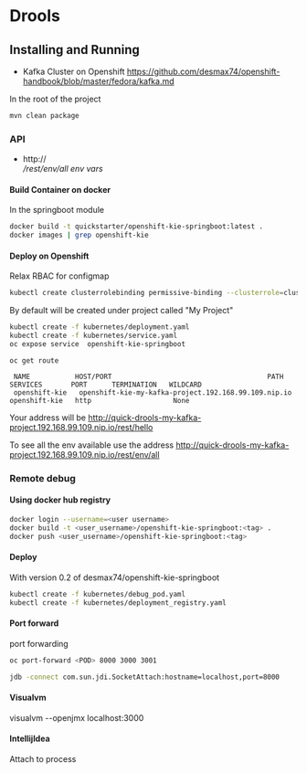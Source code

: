 # Drools 

## Installing and Running
- Kafka Cluster on Openshift
https://github.com/desmax74/openshift-handbook/blob/master/fedora/kafka.md

In the root of the project
```sh
mvn clean package
```
### API

- http://<address>/rest/env/all  env vars

#### Build Container on docker
In the springboot module
```sh
docker build -t quickstarter/openshift-kie-springboot:latest .
docker images | grep openshift-kie
```

#### Deploy on Openshift
Relax RBAC for configmap
```sh
kubectl create clusterrolebinding permissive-binding --clusterrole=cluster-admin --group=system:serviceaccounts
```

By default will be created under project called "My Project"
```sh
kubectl create -f kubernetes/deployment.yaml 
kubectl create -f kubernetes/service.yaml 
oc expose service  openshift-kie-springboot
```

 ```
 oc get route
 
  NAME           HOST/PORT                                      PATH      SERVICES       PORT      TERMINATION   WILDCARD
  openshift-kie   openshift-kie-my-kafka-project.192.168.99.109.nip.io           openshift-kie   http                    None
  ```
  
  Your address will be
  http://quick-drools-my-kafka-project.192.168.99.109.nip.io/rest/hello
  
  To see all the env available use the address
  http://quick-drools-my-kafka-project.192.168.99.109.nip.io/rest/env/all
  
### Remote debug    
    
#### Using docker hub registry
```sh
docker login --username=<user username>
docker build -t <user_username>/openshift-kie-springboot:<tag> .  
docker push <user_username>/openshift-kie-springboot:<tag>
```

#### Deploy
With version 0.2 of desmax74/openshift-kie-springboot
```sh
kubectl create -f kubernetes/debug_pod.yaml
kubectl create -f kubernetes/deployment_registry.yaml
```

#### Port forward
port forwarding 
```sh
oc port-forward <POD> 8000 3000 3001
```
```sh
jdb -connect com.sun.jdi.SocketAttach:hostname=localhost,port=8000
```

#### Visualvm
visualvm --openjmx localhost:3000

#### IntellijIdea
Attach to process




